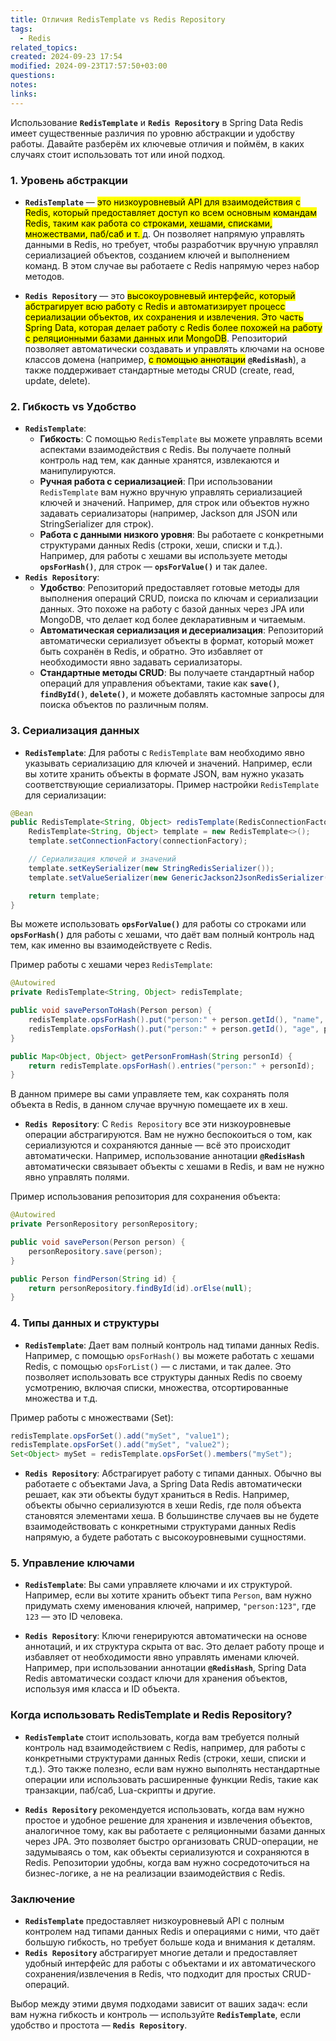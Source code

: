 ```yaml
---
title: Отличия RedisTemplate vs Redis Repository
tags:
  - Redis
related_topics: 
created: 2024-09-23 17:54
modified: 2024-09-23T17:57:50+03:00
questions: 
notes: 
links: 
---
```


Использование **`RedisTemplate`** и **`Redis Repository`** в Spring Data Redis имеет существенные различия по уровню абстракции и удобству работы. Давайте разберём их ключевые отличия и поймём, в каких случаях стоит использовать тот или иной подход.

### 1. Уровень абстракции

- **`RedisTemplate`** — <mark class="hltr-yellow">это низкоуровневый API для взаимодействия с Redis, который предоставляет доступ ко всем основным командам Redis, таким как работа со строками, хешами, списками, множествами, паб/саб и т. </mark>д. Он позволяет напрямую управлять данными в Redis, но требует, чтобы разработчик вручную управлял сериализацией объектов, созданием ключей и выполнением команд. В этом случае вы работаете с Redis напрямую через набор методов.
    
- **`Redis Repository`** — это <mark class="hltr-yellow">высокоуровневый интерфейс, который абстрагирует всю работу с Redis и автоматизирует процесс сериализации объектов, их сохранения и извлечения. Это часть Spring Data, которая делает работу с Redis более похожей на работу с реляционными базами данных или MongoDB</mark>. Репозиторий позволяет автоматически создавать и управлять ключами на основе классов домена (например, <mark class="hltr-green2">с помощью аннотации</mark> **`@RedisHash`**), а также поддерживает стандартные методы CRUD (create, read, update, delete).
    

### 2. Гибкость vs Удобство

- **`RedisTemplate`**:
    - **Гибкость**: С помощью `RedisTemplate` вы можете управлять всеми аспектами взаимодействия с Redis. Вы получаете полный контроль над тем, как данные хранятся, извлекаются и манипулируются.
    - **Ручная работа с сериализацией**: При использовании `RedisTemplate` вам нужно вручную управлять сериализацией ключей и значений. Например, для строк или объектов нужно задавать сериализаторы (например, Jackson для JSON или StringSerializer для строк).
    - **Работа с данными низкого уровня**: Вы работаете с конкретными структурами данных Redis (строки, хеши, списки и т.д.). Например, для работы с хешами вы используете методы **`opsForHash()`**, для строк — **`opsForValue()`** и так далее.
- **`Redis Repository`**:
    - **Удобство**: Репозиторий предоставляет готовые методы для выполнения операций CRUD, поиска по ключам и сериализации данных. Это похоже на работу с базой данных через JPA или MongoDB, что делает код более декларативным и читаемым.
    - **Автоматическая сериализация и десериализация**: Репозиторий автоматически сериализует объекты в формат, который может быть сохранён в Redis, и обратно. Это избавляет от необходимости явно задавать сериализаторы.
    - **Стандартные методы CRUD**: Вы получаете стандартный набор операций для управления объектами, такие как **`save()`**, **`findById()`**, **`delete()`**, и можете добавлять кастомные запросы для поиска объектов по различным полям.

### 3. Сериализация данных

- **`RedisTemplate`**: Для работы с `RedisTemplate` вам необходимо явно указывать сериализацию для ключей и значений. Например, если вы хотите хранить объекты в формате JSON, вам нужно указать соответствующие сериализаторы. Пример настройки `RedisTemplate` для сериализации:

```java
@Bean
public RedisTemplate<String, Object> redisTemplate(RedisConnectionFactory connectionFactory) {
    RedisTemplate<String, Object> template = new RedisTemplate<>();
    template.setConnectionFactory(connectionFactory);

    // Сериализация ключей и значений
    template.setKeySerializer(new StringRedisSerializer());
    template.setValueSerializer(new GenericJackson2JsonRedisSerializer());

    return template;
}

```

Вы можете использовать **`opsForValue()`** для работы со строками или **`opsForHash()`** для работы с хешами, что даёт вам полный контроль над тем, как именно вы взаимодействуете с Redis.

Пример работы с хешами через `RedisTemplate`:
```java
@Autowired
private RedisTemplate<String, Object> redisTemplate;

public void savePersonToHash(Person person) {
    redisTemplate.opsForHash().put("person:" + person.getId(), "name", person.getName());
    redisTemplate.opsForHash().put("person:" + person.getId(), "age", person.getAge());
}

public Map<Object, Object> getPersonFromHash(String personId) {
    return redisTemplate.opsForHash().entries("person:" + personId);
}

```

В данном примере вы сами управляете тем, как сохранять поля объекта в Redis, в данном случае вручную помещаете их в хеш.

- **`Redis Repository`**: С `Redis Repository` все эти низкоуровневые операции абстрагируются. Вам не нужно беспокоиться о том, как сериализуются и сохраняются данные — всё это происходит автоматически. Например, использование аннотации **`@RedisHash`** автоматически связывает объекты с хешами в Redis, и вам не нужно явно управлять полями.

Пример использования репозитория для сохранения объекта:

```java
@Autowired
private PersonRepository personRepository;

public void savePerson(Person person) {
    personRepository.save(person);
}

public Person findPerson(String id) {
    return personRepository.findById(id).orElse(null);
}

```

### 4. Типы данных и структуры

- **`RedisTemplate`**: Дает вам полный контроль над типами данных Redis. Например, с помощью `opsForHash()` вы можете работать с хешами Redis, с помощью `opsForList()` — с листами, и так далее. Это позволяет использовать все структуры данных Redis по своему усмотрению, включая списки, множества, отсортированные множества и т.д.

Пример работы с множествами (Set):

```java
redisTemplate.opsForSet().add("mySet", "value1");
redisTemplate.opsForSet().add("mySet", "value2");
Set<Object> mySet = redisTemplate.opsForSet().members("mySet");

```

- **`Redis Repository`**: Абстрагирует работу с типами данных. Обычно вы работаете с объектами Java, а Spring Data Redis автоматически решает, как эти объекты будут храниться в Redis. Например, объекты обычно сериализуются в хеши Redis, где поля объекта становятся элементами хеша. В большинстве случаев вы не будете взаимодействовать с конкретными структурами данных Redis напрямую, а будете работать с высокоуровневыми сущностями.

### 5. Управление ключами

- **`RedisTemplate`**: Вы сами управляете ключами и их структурой. Например, если вы хотите хранить объект типа `Person`, вам нужно придумать схему именования ключей, например, `"person:123"`, где `123` — это ID человека.
    
- **`Redis Repository`**: Ключи генерируются автоматически на основе аннотаций, и их структура скрыта от вас. Это делает работу проще и избавляет от необходимости явно управлять именами ключей. Например, при использовании аннотации **`@RedisHash`**, Spring Data Redis автоматически создаст ключи для хранения объектов, используя имя класса и ID объекта.
    

### Когда использовать RedisTemplate и Redis Repository?

- **`RedisTemplate`** стоит использовать, когда вам требуется полный контроль над взаимодействием с Redis, например, для работы с конкретными структурами данных Redis (строки, хеши, списки и т.д.). Это также полезно, если вам нужно выполнять нестандартные операции или использовать расширенные функции Redis, такие как транзакции, паб/саб, Lua-скрипты и другие.
    
- **`Redis Repository`** рекомендуется использовать, когда вам нужно простое и удобное решение для хранения и извлечения объектов, аналогичное тому, как вы работаете с реляционными базами данных через JPA. Это позволяет быстро организовать CRUD-операции, не задумываясь о том, как объекты сериализуются и сохраняются в Redis. Репозитории удобны, когда вам нужно сосредоточиться на бизнес-логике, а не на реализации взаимодействия с Redis.
    

### Заключение

- **`RedisTemplate`** предоставляет низкоуровневый API с полным контролем над типами данных Redis и операциями с ними, что даёт большую гибкость, но требует больше кода и внимания к деталям.
- **`Redis Repository`** абстрагирует многие детали и предоставляет удобный интерфейс для работы с объектами и их автоматического сохранения/извлечения в Redis, что подходит для простых CRUD-операций.

Выбор между этими двумя подходами зависит от ваших задач: если вам нужна гибкость и контроль — используйте **`RedisTemplate`**, если удобство и простота — **`Redis Repository`**.

